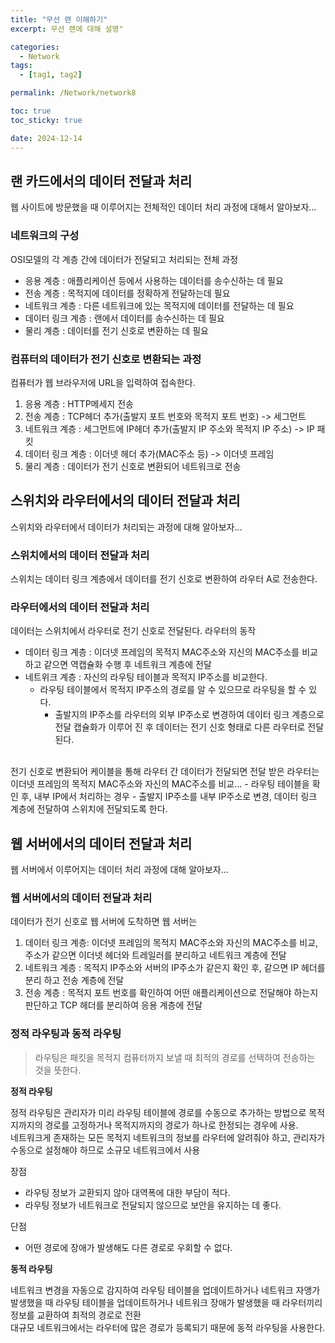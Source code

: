 ```yaml
---
title: "무선 랜 이해하기"
excerpt: 무선 랜에 대해 설명"

categories:
  - Network
tags:
  - [tag1, tag2]

permalink: /Network/network8

toc: true
toc_sticky: true

date: 2024-12-14
---
```


## 랜 카드에서의 데이터 전달과 처리
웹 사이트에 방문했을 때 이루어지는 전체적인 데이터 처리 과정에 대해서 알아보자...

### 네트워크의 구성
OSI모델의 각 계층 간에 데이터가 전달되고 처리되는 전체 과정
- 응용 계층 : 애플리케이션 등에서 사용하는 데이터를 송수신하는 데 필요
- 전송 계층 : 목적지에 데이터를 정확하게 전달하는데 필요
- 네트워크 계층 : 다른 네트워크에 있는 목적지에 데이터를 전달하는 데 필요
- 데이터 링크 계층 : 랜에서 데이터를 송수신하는 데 필요
- 물리 계층 : 데이터를 전기 신호로 변환하는 데 필요

### 컴퓨터의 데이터가 전기 신호로 변환되는 과정
컴퓨터가 웹 브라우저에 URL을 입력하여 접속한다.
1. 응용 계층 : HTTP메세지 전송
2. 전송 계층 : TCP헤더 추가(출발지 포트 번호와 목적지 포트 번호) -> 세그먼트
3. 네트워크 계층 : 세그먼트에 IP헤더 추가(출발지 IP 주소와 목적지 IP 주소) -> IP 패킷
4. 데이터 링크 계층 : 이더넷 헤더 추가(MAC주소 등) -> 이더넷 프레임
5. 물리 계층 : 데이터가 전기 신호로 변환되어 네트워크로 전송

## 스위치와 라우터에서의 데이터 전달과 처리
스위치와 라우터에서 데이터가 처리되는 과정에 대해 알아보자...

### 스위치에서의 데이터 전달과 처리
스위치는 데이터 링크 계층에서 데이터를 전기 신호로 변환하여 라우터 A로 전송한다.
### 라우터에서의 데이터 전달과 처리
데이터는 스위치에서 라우터로 전기 신호로 전달된다.
라우터의 동작
- 데이터 링크 계층 : 이더넷 프레임의 목적지 MAC주소와 지신의 MAC주소를 비교하고 같으면 역캡슐화 수행 후 네트워크 계층에 전달
- 네트위크 계층 : 자신의 라우팅 테이블과 목적지 IP주소를 비교한다.
  - 라우팅 테이블에서 목적지 IP주소의 경로를 알 수 있으므로 라우팅을 할 수 있다.
    - 출발지의 IP주소를 라우터의 외부 IP주소로 변경하여 데이터 링크 계층으로 전달
캡슐화가 이루어 진 후 데이터는 전기 신호 형태로 다른 라우터로 전달된다.
<br/>
전기 신호로 변환되어 케이블을 통해 라우터 간 데이터가 전달되면 전달 받은 라우터는 이더넷 프레임의 목적지 MAC주소와 자신의 MAC주소를 비교...
- 라우팅 테이블을 확인 후, 내부 IP에서 처리하는 경우
  - 출발지 IP주소를 내부 IP주소로 변경, 데이터 링크 계층에 전달하여 스위치에 전달되도록 한다.
<br/>

## 웹 서버에서의 데이터 전달과 처리
웹 서버에서 이루어지는 데이터 처리 과정에 대해 알아보자...
### 웹 서버에서의 데이터 전달과 처리
데이터가 전기 신호로 웹 서버에 도착하면 웹 서버는 
1. 데이터 링크 계층: 이더넷 프레임의 목적지 MAC주소와 자신의 MAC주소를 비교, 주소가 같으면 이더넷 헤더와 트레일러를 분리하고 네트워크 계층에 전달
2. 네트워크 계층 : 목적지 IP주소와 서버의 IP주소가 같은지 확인 후, 같으면 IP 헤더를 분리 하고 전송 계층에 전달
3. 전송 계층 : 목적지 포트 번호를 확인하여 어떤 애플리케이션으로 전달해야 하는지 판단하고 TCP 헤더를 분리하여 응용 계층에 전달

### 정적 라우팅과 동적 라우팅
> 라우팅은 패킷을 목적지 컴퓨터까지 보낼 때 최적의 경로를 선택하여 전송하는 것을 뜻한다.

**정적 라우팅**

정적 라우팅은 관리자가 미리 라우팅 테이블에 경로를 수동으로 추가하는 방법으로 목적지까지의 경로를 고정하거나 목적지까지의 경로가 하나로 한정되는 경우에 사용.<br/>
네트워크게 존재하는 모든 목적지 네트워크의 정보를 라우터에 알려줘야 하고, 관리자가 수동으로 설정해야 하므로 소규모 네트워크에서 사용

  장점
  - 라우팅 정보가 교환되지 않아 대역폭에 대한 부담이 적다.
  - 라우팅 정보가 네트워크로 전달되지 않으므로 보안을 유지하는 데 좋다.

  단점
  - 어떤 경로에 장애가 발생해도 다른 경로로 우회할 수 없다.   

**동적 라우팅**

네트워크 변경을 자동으로 감지하여 라우팅 테이블을 업데이트하거나 네트워크 자앵가 발생했을 때 라우팅 테이블을 업데이트하거나 네트워크 장애가 발생했을 때 라우터끼리 정보를 교환하여 최적의 경로로 전환<br/>
대규모 네트워크에서는 라우터에 많은 경로가 등록되기 때문에 동적 라우팅을 사용한다.<br/>









